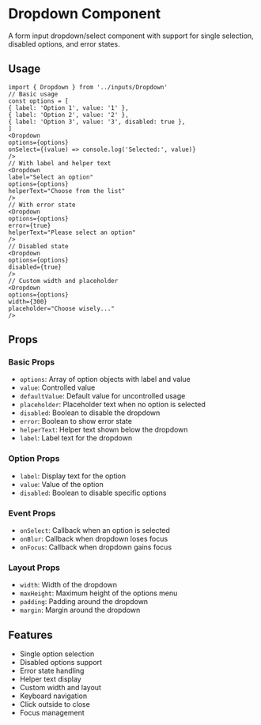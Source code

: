 # Dropdown Component

A form input dropdown/select component with support for single selection, disabled options, and error states.

## Usage

```tsx
import { Dropdown } from '../inputs/Dropdown'
// Basic usage
const options = [
{ label: 'Option 1', value: '1' },
{ label: 'Option 2', value: '2' },
{ label: 'Option 3', value: '3', disabled: true },
]
<Dropdown
options={options}
onSelect={(value) => console.log('Selected:', value)}
/>
// With label and helper text
<Dropdown
label="Select an option"
options={options}
helperText="Choose from the list"
/>
// With error state
<Dropdown
options={options}
error={true}
helperText="Please select an option"
/>
// Disabled state
<Dropdown
options={options}
disabled={true}
/>
// Custom width and placeholder
<Dropdown
options={options}
width={300}
placeholder="Choose wisely..."
/>
```

## Props

### Basic Props

- `options`: Array of option objects with label and value
- `value`: Controlled value
- `defaultValue`: Default value for uncontrolled usage
- `placeholder`: Placeholder text when no option is selected
- `disabled`: Boolean to disable the dropdown
- `error`: Boolean to show error state
- `helperText`: Helper text shown below the dropdown
- `label`: Label text for the dropdown

### Option Props

- `label`: Display text for the option
- `value`: Value of the option
- `disabled`: Boolean to disable specific options

### Event Props

- `onSelect`: Callback when an option is selected
- `onBlur`: Callback when dropdown loses focus
- `onFocus`: Callback when dropdown gains focus

### Layout Props

- `width`: Width of the dropdown
- `maxHeight`: Maximum height of the options menu
- `padding`: Padding around the dropdown
- `margin`: Margin around the dropdown

## Features

- Single option selection
- Disabled options support
- Error state handling
- Helper text display
- Custom width and layout
- Keyboard navigation
- Click outside to close
- Focus management
